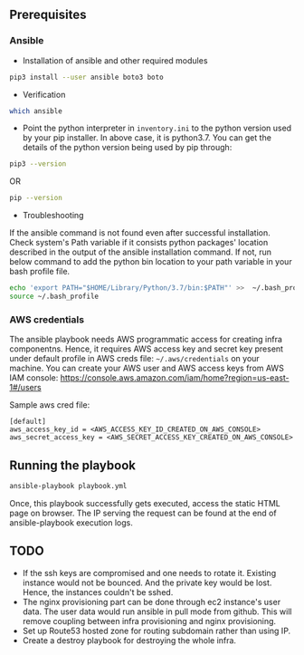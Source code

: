 ## Prerequisites


### Ansible

* Installation of ansible and other required modules
```bash
pip3 install --user ansible boto3 boto
```

* Verification
```bash
which ansible
```
* Point the python interpreter in `inventory.ini` to the python version used by your pip installer. In above case, it is python3.7. You can get the details of the python version being used by pip through:

```bash
pip3 --version
```

OR 

```bash
pip --version
```

* Troubleshooting

If the ansible command is not found even after successful installation. Check system's Path variable if it consists python packages' location described in the output of the ansible installation command. If not, run below command to add the python bin location to your path variable in your bash profile file. 

```bash
echo 'export PATH="$HOME/Library/Python/3.7/bin:$PATH"' >>  ~/.bash_profile
source ~/.bash_profile
```

### AWS credentials

The ansible playbook needs AWS programmatic access for creating infra componentns. Hence, it requires AWS access key and secret key present under default profile in AWS creds file: `~/.aws/credentials` on your machine. You can create your AWS user and AWS access keys from AWS IAM console: https://console.aws.amazon.com/iam/home?region=us-east-1#/users

Sample aws cred file:

```
[default]
aws_access_key_id = <AWS_ACCESS_KEY_ID_CREATED_ON_AWS_CONSOLE>
aws_secret_access_key = <AWS_SECRET_ACCESS_KEY_CREATED_ON_AWS_CONSOLE>
```

## Running the playbook

```bash
ansible-playbook playbook.yml
```

Once, this playbook successfully gets executed, access the static HTML page on browser. The IP serving the request can be found at the end of ansible-playbook execution logs. 

## TODO

* If the ssh keys are compromised and one needs to rotate it. Existing instance would not be bounced. And the private key would be lost. Hence, the instances couldn't be sshed. 
* The nginx provisioning part can be done through ec2 instance's user data. The user data would run ansible in pull mode from github. This will remove coupling between infra provisioning and nginx provisioning. 
* Set up Route53 hosted zone for routing subdomain rather than using IP.  
* Create a destroy playbook for destroying the whole infra.

